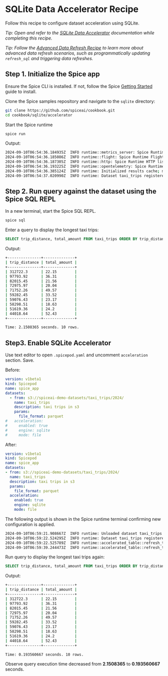 # SQLite Data Accelerator Recipe

Follow this recipe to configure dataset acceleration using SQLite.

_Tip: Open and refer to the [SQLite Data Accelerator](https://docs.spiceai.org/components/data-accelerators/sqlite) documentation while completing this recipe._

_Tip: Follow the [Advanced Data Refresh Recipe](../data-refresh/README.md) to learn more about advanced data refresh scenarios, such as programmatically updating `refresh_sql` and triggering data refreshes._

## Step 1. Initialize the Spice app

Ensure the Spice CLI is installed. If not, follow the Spice [Getting Started](https://docs.spiceai.org/getting-started) guide to install.

Clone the Spice samples repository and navigate to the `sqlite` directory:

```bash
git clone https://github.com/spiceai/cookbook.git
cd cookbook/sqlite/accelerator
```

Start the Spice runtime

```bash
spice run
```

Output:

```bash
2024-09-10T06:54:36.184935Z  INFO runtime::metrics_server: Spice Runtime Metrics listening on 127.0.0.1:9090
2024-09-10T06:54:36.185086Z  INFO runtime::flight: Spice Runtime Flight listening on 127.0.0.1:50051
2024-09-10T06:54:36.187305Z  INFO runtime::http: Spice Runtime HTTP listening on 127.0.0.1:8090
2024-09-10T06:54:36.193225Z  INFO runtime::opentelemetry: Spice Runtime OpenTelemetry listening on 127.0.0.1:50052
2024-09-10T06:54:36.385124Z  INFO runtime: Initialized results cache; max size: 128.00 MiB, item ttl: 1s
2024-09-10T06:54:37.020990Z  INFO runtime: Dataset taxi_trips registered (s3://spiceai-demo-datasets/taxi_trips/2024/), results cache enabled.
```

## Step 2. Run query against the dataset using the Spice SQL REPL

In a new terminal, start the Spice SQL REPL.

```bash
spice sql
```

Enter a query to display the longest taxi trips:

```sql
SELECT trip_distance, total_amount FROM taxi_trips ORDER BY trip_distance DESC LIMIT 10;
```

Output:

```bash
+---------------+--------------+
| trip_distance | total_amount |
+---------------+--------------+
| 312722.3      | 22.15        |
| 97793.92      | 36.31        |
| 82015.45      | 21.56        |
| 72975.97      | 20.04        |
| 71752.26      | 49.57        |
| 59282.45      | 33.52        |
| 59076.43      | 23.17        |
| 58298.51      | 18.63        |
| 51619.36      | 24.2         |
| 44018.64      | 52.43        |
+---------------+--------------+

Time: 2.1508365 seconds. 10 rows.
```

## Step3. Enable SQLite Accelerator

Use text editor to open `.spicepod.yaml` and uncomment `acceleration` section. Save.

Before:

```yaml
version: v1beta1
kind: Spicepod
name: spice_app
datasets:
  - from: s3://spiceai-demo-datasets/taxi_trips/2024/
    name: taxi_trips
    description: taxi trips in s3
    params:
      file_format: parquet
#   acceleration:
#     enabled: true
#     engine: sqlite
#     mode: file
```

After:

```yaml
version: v1beta1
kind: Spicepod
name: spice_app
datasets:
- from: s3://spiceai-demo-datasets/taxi_trips/2024/
  name: taxi_trips
  description: taxi trips in s3
  params:
    file_format: parquet
  acceleration:
    enabled: true
    engine: sqlite
    mode: file
```

The following output is shown in the Spice runtime terminal confirming new configuration is applied.

```bash
2024-09-10T06:59:21.908667Z  INFO runtime: Unloaded dataset taxi_trips
2024-09-10T06:59:22.524295Z  INFO runtime: Dataset taxi_trips registered (s3://spiceai-demo-datasets/taxi_trips/2024/), acceleration (sqlite:file), results cache enabled.
2024-09-10T06:59:22.525789Z  INFO runtime::accelerated_table::refresh_task: Loading data for dataset taxi_trips
2024-09-10T06:59:39.244473Z  INFO runtime::accelerated_table::refresh_task: Loaded 2,964,624 rows (421.71 MiB) for dataset taxi_trips in 16s 718ms.
```

Run query to display the longest taxi trips again:

```sql
SELECT trip_distance, total_amount FROM taxi_trips ORDER BY trip_distance DESC LIMIT 10;
```

Output:

```bash
+---------------+--------------+
| trip_distance | total_amount |
+---------------+--------------+
| 312722.3      | 22.15        |
| 97793.92      | 36.31        |
| 82015.45      | 21.56        |
| 72975.97      | 20.04        |
| 71752.26      | 49.57        |
| 59282.45      | 33.52        |
| 59076.43      | 23.17        |
| 58298.51      | 18.63        |
| 51619.36      | 24.2         |
| 44018.64      | 52.43        |
+---------------+--------------+

Time: 0.193560667 seconds. 10 rows.
```

Observe query execution time decreased from **2.1508365** to **0.193560667** seconds.
